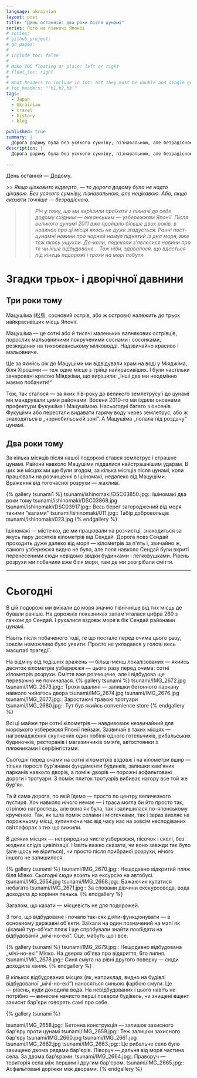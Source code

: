 ```yaml
---
language: ukrainian
layout: post
title: "День останній: два роки після цунамі"
series: Літо на півночі Японії
# series: 
# github_project: 
# gh_pages:
#
# include_toc: false
#
# Make TOC floating or plain: left or right
# float_toc: right
#
# What headers to include in TOC: not they must be double and single quoted
# toc_headers: "'h1,h2,h3'"
tags:
  - Japan
  - Ukrainian
  - travel
  - history
  - blog

published: true
summary: |
  Дорога додому була без усякого сумніву, пізнавальною, але безрадісною. 
description: |
  Дорога додому була без усякого сумніву, пізнавальною, але безрадісною. Ми вирішили проїхати з півночі до себе додому східним — океанським — узбережжям Японії. Після великого цунамі 2011 вже пройшло більше двох років, в новинах про ці місця якось не дуже згадується. 
  
---
```

День останній — Додому.

<em>
>> Якщо цілковито відверто,  — то дорога додому була не надто цікавою. Без усякого сумніву, пізнавальною, але нецікавою. Або, якщо сказати точніше — безрадісною. 

>> Річ у тому, що ми вирішили проїхати з півночі до себе додому східним — океанським — узбережжям Японії. Після великого цунамі 2011 вже пройшло більше двох років, в новинах про ці місця якось не дуже згадується. Ранні пост-цунамні новини про чорний намул піднятий із дна моря, вже теж якось ущухли. Де-коли, подеколи з'являлися новини про те чи інше відбудоване… Тож ніби, здавалося, що вдасться під кінець подорожі і трохи на морі побути. 
</em>

# Згадки трьох- і дворічної давнини

## Три роки тому

Мацушіма (松島, сосновий острів, або ж острови) належить до трьох найкрасивіших місць Японії. 

Мацушіма — це сотні або й тисячі маленьких вапнякових острівців, порослих мальовничими покрученими соснами і сосонками, розкиданих на тихоокеанському мілководді. Надзвичайно красиво і мальовниче. 

Ще за якийсь рік до Мацушіми ми відвідували храм на воді у Міяджіма, біля Хірошіми — теж одне місце з трійці найкрасивіших. І були настільки зачаровані красою Міяджіми, що вирішили: „Інші два ми неодмінно маємо побачити!“ 

Тож, так сталося &mdash; за яких пів-року до великого землетрусу і до цунамі ми мандрували цими районами. Восени 2010-го ми їздили онсенами префектури Фукушіма і Мацушімою. Насьогодні багато з онсенів Фукушіми або перестали видавати гарячу воду через землетрус, або ж знаходяться в „чорнобильській зоні“. А Мацушіма „попала під роздачу“ цунамі.  

## Два роки тому

За кілька місяців після нашої подорожі стався землетрус і страшне цунамі. Райони навколо Мацушіми піддалися найстрашнішим ударам. В цих же місцях ми ще були згодом, за кілька місяців після цунамі, коли працювали на розчищенні в Ішіномакі, недалеко від Мацушіми. Враження від тогочасної розрухи — жахливі.

{% gallery tsunami1 %}
tsunami/ishinomaki/DSC03850.jpg:: Ішіномакі два роки тому
tsunami/ishinomaki/DSC03868.jpg
tsunami/ishinomaki/DSC03917.jpg:: Весь берег загороджений від моря такими "валами"
tsunami/ishinomaki/011.jpg:: Табір добровольців
tsunami/ishinomaki/023.jpg
{% endgallery %}

Ішіномакі &mdash; містечко, де ми працювали на розчистці, знаходиться за якусь пару десятків кілометрів від Сендай. Дорога повз Сендай проходить дуже далеко від моря — кілометрів за п'ять і, звичайно ж, самого узбережжя видно не було, але поля навколо Сендай були вкриті перенесеними сюди невідомо звідки будинками і легковушками. Рівень розрухи ми побачили вже біля моря, там де ми розгрібали сміття. 

----

# Сьогодні

В цій подорожі ми виїхали до моря значно північніше від тих місць де бували раніше. На дорожніх показниках запам'яталася цифра 260 з гачком до Сендай. І рухалися вздовж моря в бік Сендай районами цунамі.

Навіть після побаченого тоді, те що постало перед очима цього разу, зовсім неможливо було уявити. Просто не укладався у голові весь масштаб трагедії.

На відміну від тодішніх вражень — більш-менш локалізованих — якийсь десяток кілометрів узбережжя — цього разу перед очима: сотні кілометрів розрухи. Сміття вже розчищене, але і відбудова ще переважно не починалася. 
{% gallery tsunami %}
tsunami/IMG_2672.jpg
tsunami/IMG_2673.jpg:: Трохи вдалині &mdash; залишки бетонного паркану навколо чийогось двора
tsunami/IMG_2674.jpg
tsunami/IMG_2676.jpg
tsunami/IMG_2677.jpg:: Заростаючі травою тротуари 
tsunami/IMG_2680.jpg:: Тут був якийсь convenience store
{% endgallery %}

Всі ці майже три сотні кілометрів — навдивовиж незвичайний для морського узбережжя Японії пейзаж. Зазвичай в таких місцях — нагромадження скупчених один побіля одного готельчиків, рибальських будиночків, ресторанів і магазинчиків оміяґе, автостоянки з пляжниками і серфінгістами. 

Сьогодні перед очами на сотні кілометрів вздовж і на кілометри вшир — тільки порослі бур'янами фундаменти будинків,  залишки кам'яних парканів навколо дворів,  а поміж дворів — порожні асфальтовані дороги і тротуари. З поміж плиток тротуарів вибиває нагору все той же бур'ян.

Та й сама дорога, по якій їдемо — просто по центру величезного пустиря. Хоч навколо нічого немає — і траса могла би йто просто так, стрілою напростець, але вона як була, так і залишилася по-японському крученою. Так, як ішла поміж селами і містечками, так і зараз вихляє на порожньому місці, зупиняючи час від часу нас на зовсім несподіваних світлофорах з тих що вижили.

В деяких місцях — неприродньо чисте узбережжя, пісочок і скелі, без жодних слідів цивілізації. Навіть важко сказати, чи воно завжди так було (але щось не віриться), чи просто після прибраної розрухи, нічого іншого не залишилося. 

{% gallery tsunami %}
tsunami/IMG_2670.jpg:: Нещодавно відкритий пляж біля Міяко. Сьогодні сюди возять на ексурсію на автобусі.
tsunami/IMG_2654.jpg
tsunami/IMG_2668.jpg:: Бажаючих купатися небагато
tsunami/IMG_2671.jpg:: За словами дівчини екскурсовода, вода доходила до коріння пенька.
{% endgallery %}

Загалом, що казати — місцевість не для подорожей. 

З того, що відбудоване і почало так-сяк діяти-функціонувати — в основному державні об'єкти. Заїхали на один позначений на мапі як цікавий тур-об'єкт пляж і ще спробували знайти пообідати на відбудованій „мічі-но-екі“. Оце, мабуть що і все.

{% gallery tsunami %}
tsunami/IMG_2679.jpg:: Нещодавно відбудована „мічі-но-екі“ Міяко. На дверях об'ява про відкриття, 6го липня.
tsunami/IMG_2678.jpg:: Синя смуга на рівні другого поверху &mdash; сюди доходила хвиля.
{% endgallery %}

В кількох відбудованих місцях (як, наприклад, видно на будівлі відбудованої „мічі-но-екі“) наносяться синьою фарбою смуги. Це — рівень, куди доходила вода. На невідбудованих і цього навіть не потрібно — винесені начисто перші поверхи будівель, чи знищені вщент захиснт бар'єри говорять самі про себе. 

{% gallery tsunami %}

tsunami/IMG_2658.jpg:: Бетонна конструкція &mdash; залишок захисного бар'єру проти цунамі
tsunami/IMG_2659.jpg:: Теж залишки захисного бар'єру
tsunami/IMG_2660.jpg
tsunami/IMG_2661.jpg
tsunami/IMG_2662.jpg
tsunami/IMG_2663.jpg:: Це рибальче село було захищено двома рядами бар'єрів. Ліворуч &mdash; дальня від моря частина села. За двома бар'єрами.
tsunami/IMG_2664.jpg:: Праворуч &mdash; територія села між першим і другим бар'єром.
tsunami/IMG_2665.jpg:: Асфальтовані доріжки між дворами.
{% endgallery %}

